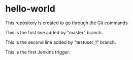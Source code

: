 # hello-world
This repository is created to go through the Git commands

This is the first line added by "master" branch.

This is the second line added by "testuser_1" branch.

This is the first Jenkins trigger.